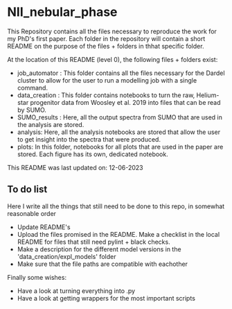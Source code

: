 # NII_nebular_phase
This Repository contains all the files necessary to reproduce the work for my PhD's first paper.
Each folder in the repository will contain a short README on the purpose of the files + folders in thhat specific folder.

At the location of this README (level 0), the following files + folders exist:

- job_automator : This folder contains all the files necessary for the Dardel cluster to allow for the user to run a modelling job with a single command.
- data_creation : This folder contains notebooks to turn the raw, Helium-star progenitor data from Woosley et al. 2019 into files that can be read by SUMO.
- SUMO_results : Here, all the output spectra from SUMO that are used in the analysis are stored.
- analysis: Here, all the analysis notebooks are stored that allow the user to get insight into the spectra that were produced.
- plots: In this folder, notebooks for all plots that are used in the paper are stored. Each figure has its own, dedicated notebook.

This README was last updated on: 12-06-2023



## To do list
Here I write all the things that still need to be done to this repo, in somewhat reasonable order

- Update README's
- Upload the files promised in the README. Make a checklist in the local README for files that still need pylint + black checks.
- Make a description for the different model versions in the 'data_creation/expl_models' folder
- Make sure that the file paths are compatible with eachother

Finally some wishes:
- Have a look at turning everything into .py
- Have a look at getting wrappers for the most important scripts
